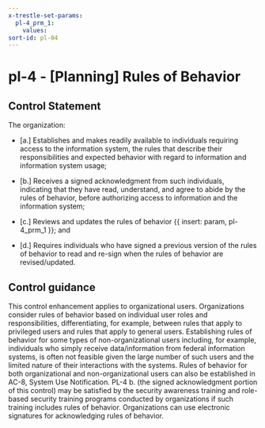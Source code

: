 ```yaml
---
x-trestle-set-params:
  pl-4_prm_1:
    values:
sort-id: pl-04
---
```


# pl-4 - \[Planning\] Rules of Behavior

## Control Statement

The organization:

- \[a.\] Establishes and makes readily available to individuals requiring access to the information system, the rules that describe their responsibilities and expected behavior with regard to information and information system usage;

- \[b.\] Receives a signed acknowledgment from such individuals, indicating that they have read, understand, and agree to abide by the rules of behavior, before authorizing access to information and the information system;

- \[c.\] Reviews and updates the rules of behavior {{ insert: param, pl-4_prm_1 }}; and

- \[d.\] Requires individuals who have signed a previous version of the rules of behavior to read and re-sign when the rules of behavior are revised/updated.

## Control guidance

This control enhancement applies to organizational users. Organizations consider rules of behavior based on individual user roles and responsibilities, differentiating, for example, between rules that apply to privileged users and rules that apply to general users. Establishing rules of behavior for some types of non-organizational users including, for example, individuals who simply receive data/information from federal information systems, is often not feasible given the large number of such users and the limited nature of their interactions with the systems. Rules of behavior for both organizational and non-organizational users can also be established in AC-8, System Use Notification. PL-4 b. (the signed acknowledgment portion of this control) may be satisfied by the security awareness training and role-based security training programs conducted by organizations if such training includes rules of behavior. Organizations can use electronic signatures for acknowledging rules of behavior.
